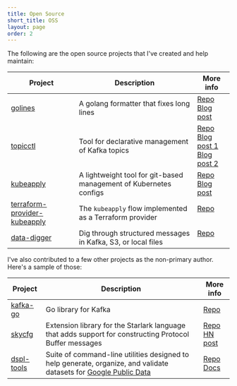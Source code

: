 ```yaml
---
title: Open Source
short_title: OSS
layout: page
order: 2
---
```


The following are the open source projects that I've created and help maintain:

| Project  | Description | More info |
|---|---|---|
| [golines](https://github.com/segmentio/golines) | A golang formatter that fixes long lines | [Repo](https://github.com/segmentio/golines)<br/>[Blog post](/blog/cleaner-go-code-golines) |
| [topicctl](https://github.com/segmentio/topicctl) | Tool for declarative management of Kafka topics | [Repo](https://github.com/segmentio/topicctl)<br/>[Blog post 1](https://segment.com/blog/easier-management-of-Kafka-topics-with-topicctl/)<br/>[Blog post 2](https://segment.com/blog/topicctl-v1/) |
| [kubeapply](https://github.com/segmentio/kubeapply) | A lightweight tool for git-based management of Kubernetes configs | [Repo](https://github.com/segmentio/kubeapply)<br/>[Blog post](https://segment.com/blog/kubernetes-configuration/) |
| [terraform-provider-kubeapply](https://github.com/segmentio/terraform-provider-kubeapply) | The `kubeapply` flow implemented as a Terraform provider | [Repo](https://github.com/segmentio/terraform-provider-kubeapply) &nbsp; &nbsp; &nbsp; &nbsp; &nbsp; &nbsp; &nbsp; &nbsp; |
| [data-digger](https://github.com/segmentio/data-digger) | Dig through structured messages in Kafka, S3, or local files | [Repo](https://github.com/segmentio/data-digger) &nbsp; &nbsp; &nbsp; &nbsp; &nbsp; &nbsp; &nbsp; &nbsp; |

I've also contributed to a few other projects as the non-primary author. Here's
a sample of those:

| Project  | Description | More info |
|---|---|---|
| [kafka-go](https://github.com/segmentio/kafka-go) | Go library for Kafka | [Repo](https://github.com/segmentio/kafka-go) |
| [skycfg](https://github.com/stripe/skycfg) | Extension library for the Starlark language that adds support for constructing Protocol Buffer messages | [Repo](https://github.com/stripe/skycfg)<br/> [HN post](https://news.ycombinator.com/item?id=18589329) |
| [dspl-tools](https://github.com/google/dspl/tree/master/tools/dspltools) | Suite of command-line utilities designed to help generate, organize, and validate datasets for [Google Public Data](https://www.google.com/publicdata) | [Repo](https://github.com/google/dspl/tree/master/tools/dspltools)<br/>[Docs](https://developers.google.com/public-data/docs/dspltools) |